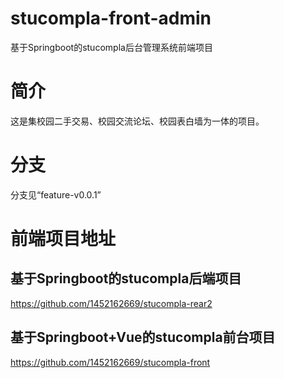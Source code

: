 # stucompla-front-admin
基于Springboot的stucompla后台管理系统前端项目
# 简介
这是集校园二手交易、校园交流论坛、校园表白墙为一体的项目。
# 分支
分支见“feature-v0.0.1”
# 前端项目地址
## 基于Springboot的stucompla后端项目
https://github.com/1452162669/stucompla-rear2
## 基于Springboot+Vue的stucompla前台项目
https://github.com/1452162669/stucompla-front
